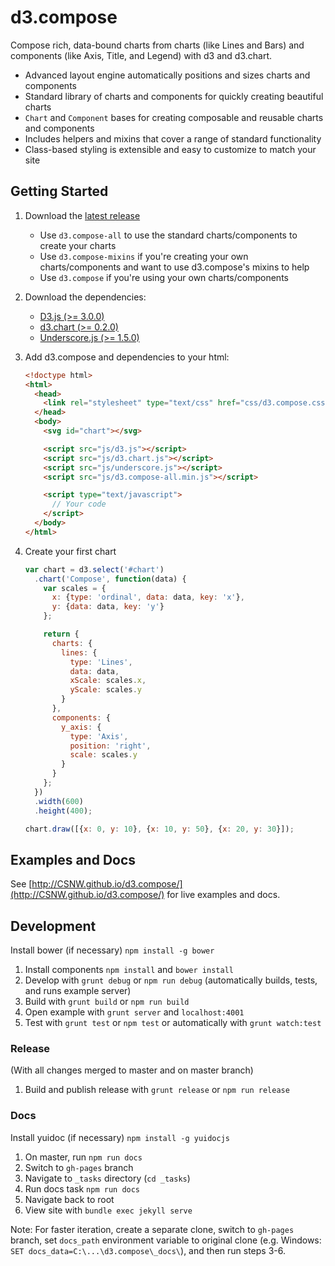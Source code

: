 # d3.compose

Compose rich, data-bound charts from charts (like Lines and Bars) and components (like Axis, Title, and Legend) with d3 and d3.chart.

- Advanced layout engine automatically positions and sizes charts and components
- Standard library of charts and components for quickly creating beautiful charts
- `Chart` and `Component` bases for creating composable and reusable charts and components
- Includes helpers and mixins that cover a range of standard functionality
- Class-based styling is extensible and easy to customize to match your site

## Getting Started

1. Download the [latest release](https://github.com/CSNW/d3.compose/releases)
    
    - Use `d3.compose-all` to use the standard charts/components to create your charts
    - Use `d3.compose-mixins` if you're creating your own charts/components and want to use d3.compose's mixins to help
    - Use `d3.compose` if you're using your own charts/components

2. Download the dependencies:
    
    - [D3.js (>= 3.0.0)](http://d3js.org/)
    - [d3.chart (>= 0.2.0)](http://misoproject.com/d3-chart/)
    - [Underscore.js (>= 1.5.0)](http://underscorejs.org/)

3. Add d3.compose and dependencies to your html:

    ```html
    <!doctype html>
    <html>
      <head>
        <link rel="stylesheet" type="text/css" href="css/d3.compose.css">
      </head>
      <body>
        <svg id="chart"></svg>

        <script src="js/d3.js"></script>
        <script src="js/d3.chart.js"></script>
        <script src="js/underscore.js"></script>
        <script src="js/d3.compose-all.min.js"></script>

        <script type="text/javascript">
          // Your code
        </script>
      </body>
    </html>
    ```

4. Create your first chart

    ```js
    var chart = d3.select('#chart')
      .chart('Compose', function(data) {
        var scales = {
          x: {type: 'ordinal', data: data, key: 'x'},
          y: {data: data, key: 'y'}
        };

        return {
          charts: {
            lines: {
              type: 'Lines', 
              data: data,
              xScale: scales.x,
              yScale: scales.y
            }
          },
          components: {
            y_axis: {
              type: 'Axis',
              position: 'right',
              scale: scales.y
            }
          }
        };
      })
      .width(600)
      .height(400);

    chart.draw([{x: 0, y: 10}, {x: 10, y: 50}, {x: 20, y: 30}]);
    ```

## Examples and Docs

See [http://CSNW.github.io/d3.compose/](http://CSNW.github.io/d3.compose/) for live examples and docs.

## Development

Install bower (if necessary) `npm install -g bower`

1. Install components `npm install` and `bower install`
2. Develop with `grunt debug` or `npm run debug` (automatically builds, tests, and runs example server)
2. Build with `grunt build` or `npm run build`
3. Open example with `grunt server` and `localhost:4001`
4. Test with `grunt test` or `npm test` or automatically with `grunt watch:test`

### Release

(With all changes merged to master and on master branch)

1. Build and publish release with `grunt release` or `npm run release`

### Docs

Install yuidoc (if necessary) `npm install -g yuidocjs`

1. On master, run `npm run docs`
2. Switch to `gh-pages` branch
3. Navigate to `_tasks` directory (`cd _tasks`)
4. Run docs task `npm run docs`
5. Navigate back to root
6. View site with `bundle exec jekyll serve`

Note: For faster iteration, create a separate clone, switch to `gh-pages` branch, set `docs_path` environment variable to original clone (e.g. Windows: `SET docs_data=C:\...\d3.compose\_docs\`), and then run steps 3-6.
